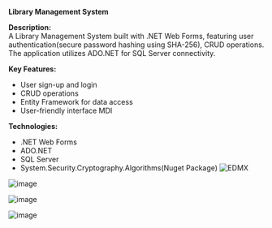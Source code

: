 **Library Management System**  

**Description:**    
A Library Management System built with .NET Web Forms, featuring user authentication(secure password hashing using SHA-256), CRUD operations.     
The application utilizes ADO.NET for SQL Server connectivity.

**Key Features:**  
-  User sign-up and login  
- CRUD operations
- Entity Framework for data access  
- User-friendly interface MDI

**Technologies:**                                                            
- .NET Web Forms  
- ADO.NET  
- SQL Server  
- System.Security.Cryptography.Algorithms(Nuget Package)
![EDMX](https://github.com/user-attachments/assets/c77435f6-e0d9-4b94-b408-8bf33b04c17f)

![image](https://github.com/user-attachments/assets/bdc1fc83-99a2-41de-97bd-a9ae7da898ee)

![image](https://github.com/user-attachments/assets/85f23e7d-4907-42ea-9b76-04593444d3f1)

![image](https://github.com/user-attachments/assets/8cfa85cc-3078-458a-9f1d-06d313e833b7)

